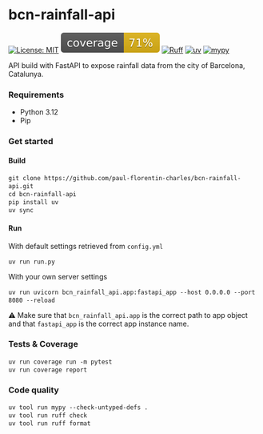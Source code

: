# bcn-rainfall-api

[![License: MIT](https://img.shields.io/badge/License-MIT-yellow.svg)](https://opensource.org/licenses/MIT)
[![coverage badge](coverage.svg)](https://github.com/nedbat/coveragepy)
[![Ruff](https://img.shields.io/endpoint?url=https://raw.githubusercontent.com/astral-sh/ruff/main/assets/badge/v2.json)](https://github.com/astral-sh/ruff)
[![uv](https://img.shields.io/endpoint?url=https://raw.githubusercontent.com/astral-sh/uv/main/assets/badge/v0.json)](https://github.com/astral-sh/uv)
[![mypy](https://www.mypy-lang.org/static/mypy_badge.svg)](https://mypy-lang.org/)

API build with FastAPI to expose rainfall data from the city of Barcelona, Catalunya.

### Requirements

- Python 3.12
- Pip

### Get started

#### Build

```commandline
git clone https://github.com/paul-florentin-charles/bcn-rainfall-api.git
cd bcn-rainfall-api
pip install uv
uv sync
```

#### Run

With default settings retrieved from `config.yml`

```commandline
uv run run.py
```

With your own server settings

```commandline
uv run uvicorn bcn_rainfall_api.app:fastapi_app --host 0.0.0.0 --port 8080 --reload
```

:warning: Make sure that `bcn_rainfall_api.app` is the correct path to app object and that `fastapi_app` is the correct
app instance name.

### Tests & Coverage

```commandline
uv run coverage run -m pytest
uv run coverage report
```

### Code quality

```commandline
uv tool run mypy --check-untyped-defs .
uv tool run ruff check
uv tool run ruff format
```